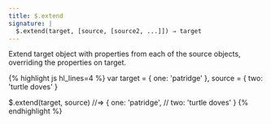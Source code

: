```yaml
---
title: $.extend
signature: |
  $.extend(target, [source, [source2, ...]]) ⇒ target
---
```


Extend target object with properties from each of the source objects,
overriding the properties on target.

{% highlight js hl_lines=4 %}
var target = { one: 'patridge' },
    source = { two: 'turtle doves' }

$.extend(target, source)
//=> { one: 'patridge',
//     two: 'turtle doves' }
{% endhighlight %}
